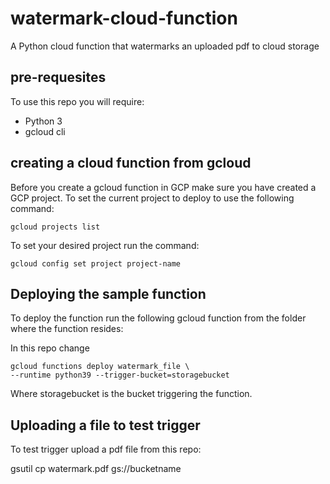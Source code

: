 # watermark-cloud-function

A Python cloud function that watermarks an uploaded pdf to cloud storage

## pre-requesites

To use this repo you will require:
* Python 3
* gcloud cli

## creating a cloud function from gcloud

Before you create a gcloud function in GCP make sure you have created a GCP project.
To set the current project to deploy to use the following command:

```
gcloud projects list
```
To set your desired project run the command:

```
gcloud config set project project-name
```

## Deploying the sample function

To deploy the function run the following gcloud function from the folder where the function resides:

In this repo change 
```
gcloud functions deploy watermark_file \
--runtime python39 --trigger-bucket=storagebucket 
```

Where storagebucket is the bucket triggering the function.

## Uploading a file to test trigger

To test trigger upload a pdf file from this repo:

gsutil cp watermark.pdf  gs://bucketname

